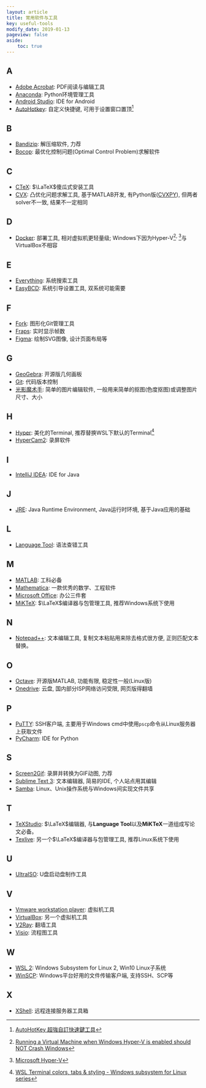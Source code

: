 ```yaml
---
layout: article
title: 常用软件与工具
key: useful-tools
modify_date: 2019-01-13
pageview: false
aside:
    toc: true
---
```


## A

- [Adobe Acrobat](https://acrobat.adobe.com): PDF阅读与编辑工具
- [Anaconda](https://www.anaconda.com/): Python环境管理工具
- [Android Studio](https://developer.android.com/studio): IDE for Android
- [AutoHotkey](https://www.autohotkey.com/): 自定义快捷键, 可用于设置窗口置顶[^hotkey]

## B

- [Bandizip](https://en.bandisoft.com): 解压缩软件, 力荐
- [Bocop](http://www.bocop.org/): 最优化控制问题(Optimal Control Problem)求解软件

## C

- [CTeX](http://www.ctex.org/CTeXDownload): $\LaTeX$傻瓜式安装工具
- [CVX](http://cvxr.com/cvx/): 凸优化问题求解工具, 基于MATLAB开发, 有Python版([CVXPY](https://www.cvxpy.org/)), 但两者solver不一致, 结果不一定相同

## D

- [Docker](https://www.docker.com/): 部署工具, 相对虚拟机更轻量级; Windows下因为Hyper-V[^vb]<sup>, </sup>[^docker]与VirtualBox不相容

## E

- [Everything](https://www.voidtools.com): 系统搜索工具
- [EasyBCD](https://neosmart.net/EasyBCD/): 系统引导设置工具, 双系统可能需要

## F

- [Fork](https://git-fork.com/): 图形化Git管理工具
- [Fraps](https://www.fraps.com): 实时显示帧数
- [Figma](https://www.figma.com): 绘制SVG图像, 设计页面布局等

## G

- [GeoGebra](https://www.geogebra.org/): 开源版几何画板
- [Git](https://git-scm.com/): 代码版本控制
- [光影魔术手](http://www.neoimaging.cn/): 简单的图片编辑软件, 一般用来简单的抠图(色度抠图)或调整图片尺寸、大小

## H

- [Hyper](https://hyper.is/): 美化的Terminal, 推荐替换WSL下默认的Terminal[^hyper]
- [HyperCam2](http://hypercam.uptodown.hyperionics.com/hc2/): 录屏软件

## I

- [IntelliJ IDEA](https://www.jetbrains.com/idea/): IDE for Java

## J

- [JRE](https://www.oracle.com/technetwork/java/javase/downloads/index.html): Java Runtime Environment, Java运行时环境, 基于Java应用的基础

## L

- [Language Tool](https://languagetool.org/): 语法查错工具

## M

- [MATLAB](https://www.mathworks.com/products/matlab.html): 工科必备
- [Mathematica](https://www.wolfram.com/mathematica/): 一款优秀的数学、工程软件
- [Microsoft Office](https://www.office.com): 办公三件套
- [MiKTeX](https://miktex.org/): $\LaTeX$编译器与包管理工具, 推荐Windows系统下使用

## N

- [Notepad++](https://notepad-plus-plus.org/downloads/): 文本编辑工具, 复制文本粘贴用来除去格式很方便, 正则匹配文本替换。

## O

- [Octave](https://www.gnu.org/software/octave/): 开源版MATLAB, 功能有限, 稳定性一般(Linux版)
- [Onedrive](https://onedrive.live.com): 云盘, 国内部分ISP网络访问受限, 网页版得翻墙

## P

- [PuTTY](https://www.putty.org/): SSH客户端, 主要用于Windows cmd中使用`pscp`命令从Linux服务器上获取文件
- [PyCharm](https://www.jetbrains.com/pycharm/): IDE for Python

## S

- [Screen2Gif](https://www.screentogif.com/): 录屏并转换为GIF动图, 力荐
- [Sublime Text 3](https://www.sublimetext.com/download): 文本编辑器, 简易的IDE, 个人站点用其编辑
- [Samba](https://www.samba.org/): Linux、Unix操作系统与Windows间实现文件共享

## T

- [TeXStudio](https://www.texstudio.org/): $\LaTeX$编辑器, 与**Language Tool**以及**MiKTeX**一道组成写论文必备。
- [Texlive](https://www.tug.org/texlive/): 另一个$\LaTeX$编译器与包管理工具, 推荐Linux系统下使用

## U

- [UltraISO](https://www.ultraiso.com/): U盘启动盘制作工具

## V

- [Vmware workstation player](https://www.vmware.com/products/workstation-player.html): 虚拟机工具
- [VirtualBox](https://www.virtualbox.org/wiki/Downloads): 另一个虚拟机工具
- [V2Ray](https://www.v2ray.com/): 翻墙工具
- [Visio](https://products.office.com/visio/flowchart-software): 流程图工具

## W

- [WSL 2](https://docs.microsoft.com/en-us/windows/wsl/wsl2-install): Windows Subsystem for Linux 2, Win10 Linux子系统
- [WinSCP](https://winscp.net/eng/index.php): Windows平台好用的文件传输客户端, 支持SSH、SCP等

## X

- [XShell](https://www.netsarang.com/en/xshell/): 远程连接服务器工具箱

[^vb]: [Running a Virtual Machine when Windows Hyper-V is enabled should NOT Crash Windows](https://www.virtualbox.org/ticket/16801)
[^docker]: [Microsoft Hyper-V](https://docs.docker.com/machine/drivers/hyper-v/)
[^hotkey]: [AutoHotKey 超強自訂快速鍵工具](https://www.youtube.com/watch?v=PJ6L0sBpI5Y)
[^hyper]: [WSL Terminal colors, tabs & styling - Windows subsystem for Linux series](https://www.youtube.com/watch?v=kY4Ns260i2k)